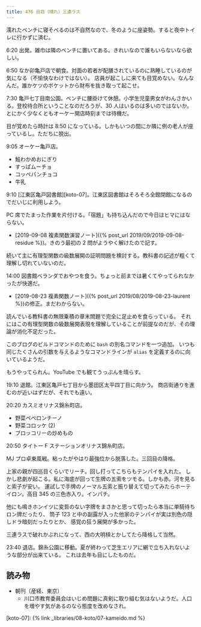 ```yaml
---
title: 476 日目（晴れ）三連ラス
---
```


濡れたベンチに寝そべるのは不自然なので、冬のように座姿勢。すると夜中トイレに行かずに済む。

6:20 出発。雑巾は隣のベンチに置いてある。きれいなので誰もいらないなら欲しい。

6:50 なか卯亀戸店で朝食。対面の若者が配膳されているのに熟睡しているのが気になる（不愉快なわけではない）。
店員が起こしに来ても目覚めない。なんなんだ。誰かケツのポケットから財布を抜き取って起こせ。

7:30 亀戸七丁目南公園。ベンチに腰掛けて休憩。小学生児童男女がわんさかいる。登校待合所ということなのだろうが、30 人はいるのは多いのではないか。
とにかく少なくともオーケー開店時刻までは待機だ。

目が覚めたら時計は 8:50 になっている。しかもいつの間にか隣に例の老人が座っているし。ただちに脱出。

9:05 オーケー亀戸店。

* 鮭わかめおにぎり
* すっぱムーチョ
* コッペパンチョコ
* 牛乳

9:10 [江東区亀戸図書館][koto-07]。江東区図書館はそろそろ全館閉館になるのでだいじに利用しよう。

PC 席でたまった作業を片付ける。「宿題」も持ち込んだので今日はヒマにはならない。

* [2019-09-08 複素関数演習ノート]({% post_url 2019/09/2019-09-08-residue %})。きのう最初の 2 問がようやく解けたので記す。

続いて主に有理型関数の級数展開の証明問題を検討する。教科書の記述が粗くて理解し切れていないのだ。

14:00 図書館ベランダでおやつを食う。ちょっと前までは暑くてやってられなかったが快適だ。

* [2019-08-23 複素関数ノート]({% post_url 2019/08/2019-08-23-laurent %})の修正。まだわからない。

読んでいる教科書の無限乗積の章末問題で完全に足止めを食らっている。
それにはこの有理型関数の級数展開表現を理解していることが前提なのだが、その理論が消化不足だった。

このブログのビルドコマンドのために `bash` の別名コマンドを一つ追加。
いつも同じたくさんの引数を与えるようなコマンドラインが `alias` を定義するのに向いているようだ。

もうやってられん。YouTube でも観てうっぷんを晴らす。

19:10 退館。江東区亀戸七丁目から墨田区太平四丁目に向かう。
商店街通りを進むのが近いはずだが、それでも遠い。

20:20 カスミオリナス錦糸町店。

* 野菜ペペロンチーノ
* 野菜コロッケ (2)
* ブロッコリーの炒めもの

20:50 タイトー F ステーションオリナス錦糸町店。

MJ プロ卓東風戦。粘ったがやはり最強位から脱落した。三回目の降格。

上家の親が四巡目くらいでリーチ。回し打ってこちらもテンパイを入れた。
しかし悲劇が起こる。私に海底が回って生牌の五索をツモる。しかも赤。河を見ると索子が安い。
運試しで手牌のノーマル五索と振り替えて切ってみたらホーテイロン。高目 345 の三色赤入り。インパチ。

他にも鳴きホンイツに変哲のない字牌をまさかと思って切ったら本当に単騎待ちロン牌だったり、
筒子 123 と中の副露が入った他家のテンパイが実は別色の隠しドラ暗刻だったりとか、
感覚の狂う展開が多かった。

三連ラスで破れかぶれになって、西の大明槓とかしてたら降格して当然。

23:40 退店。錦糸公園に移動。夏が終わって芝生エリアに網で立ち入れないような部分が出来ている。
これは去年も目にしたものだ。

## 読み物

* 朝刊（産経、東京）
  * 川口市教育委員会はいじめ問題に真剣に取り組む気はないようだ。人口を増やす気があるのなら態度を改めなされ。

[koto-07]: {% link _libraries/08-koto/07-kameido.md %}
